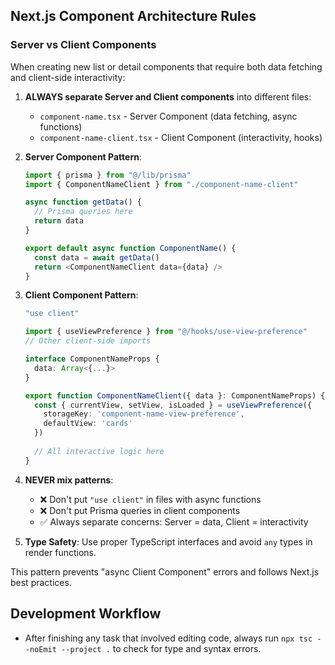## Next.js Component Architecture Rules

### Server vs Client Components
When creating new list or detail components that require both data fetching and client-side interactivity:

1. **ALWAYS separate Server and Client components** into different files:
   - `component-name.tsx` - Server Component (data fetching, async functions)
   - `component-name-client.tsx` - Client Component (interactivity, hooks)

2. **Server Component Pattern**:
   ```typescript
   import { prisma } from "@/lib/prisma"
   import { ComponentNameClient } from "./component-name-client"
   
   async function getData() {
     // Prisma queries here
     return data
   }
   
   export default async function ComponentName() {
     const data = await getData()
     return <ComponentNameClient data={data} />
   }
   ```

3. **Client Component Pattern**:
   ```typescript
   "use client"
   
   import { useViewPreference } from "@/hooks/use-view-preference"
   // Other client-side imports
   
   interface ComponentNameProps {
     data: Array<{...}>
   }
   
   export function ComponentNameClient({ data }: ComponentNameProps) {
     const { currentView, setView, isLoaded } = useViewPreference({
       storageKey: 'component-name-view-preference',
       defaultView: 'cards'
     })
     
     // All interactive logic here
   }
   ```

4. **NEVER mix patterns**:
   - ❌ Don't put `"use client"` in files with async functions
   - ❌ Don't put Prisma queries in client components
   - ✅ Always separate concerns: Server = data, Client = interactivity

5. **Type Safety**: Use proper TypeScript interfaces and avoid `any` types in render functions.

This pattern prevents "async Client Component" errors and follows Next.js best practices.

## Development Workflow

- After finishing any task that involved editing code, always run `npx tsc --noEmit --project .` to check for type and syntax errors.